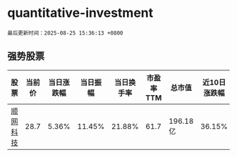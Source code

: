# quantitative-investment

`最后更新时间：2025-08-25 15:36:13 +0800`

## 强势股票

|股票|当前价|当日涨跌幅|当日振幅|当日换手率|市盈率TTM|总市值|近10日涨跌幅|
|----|----|----|----|----|----|----|----|
|[顺网科技](https://xueqiu.com/S/SZ300113)|28.7|5.36%|11.45%|21.88%|61.7|196.18亿|36.15%|
